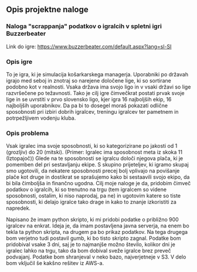 ## Opis projektne naloge

### Naloga "scrappanja" podatkov o igralcih v spletni igri Buzzerbeater
Link do igre: https://www.buzzerbeater.com/default.aspx?lang=sl-SI


### Opis igre
To je igra, ki je simulacija košarkarskega managerja. Uporabniki po državah igrajo med seboj in znotraj so narejene določene lige, ki so sortirane podobno kot v realnosti. Vsaka država ima svojo ligo in v vsaki državi so lige razvršečene po težavnosti. Tako je cilj igre čimvečkrat postati prvak svoje lige in se uvrstiti v prvo slovensko ligo, kjer igra 16 najboljših ekip, 16 najboljših uporabnikov. Da pa bi to dosegel moraš pokazati odlične sposobnosti pri izbiri dobrih igralcev, treningu igralcev ter pametnem in potrpežljivem vodenju kluba.

### Opis problema
Vsak igralec ima svoje sposobnosti, ki so kategorizirane po jakosti od 1 (grozljiv) do 20 (mitski). (Primer: Igralec ima sposobnost meta iz skoka 11 (Iztopajoč))
Glede na te sposobnosti se igralcu določi njegova plača, ki je pomemben del pri sestavljanju ekipe. S skupino prijeteljev, ki igramo skupaj smo ugotovili, da nekatere sposobnosti precej bolj vplivajo na povišanje plače kot druge in dostikrat se sprašujemo kako bi sestaavili svojo ekipo, da bi bila čimboljša in finančno ugodna.
Cilj moje naloge je da, pridobim čimveč podatkov o igralcih, ki so trenutno na trgu (tem igralcem so videne sposobnosti, ostalim, ki niso naprodaj, pa ne) in ugotovim katere so tiste sposobnosti, ki delajo igralce tako drage in kako to znanje izkoristiti za napredek.

Napisano že imam python skripto, ki mi pridobi podatke o približno 900 igralcev na enkrat. Ideja je, da imam postavljena javna serverja, na enem bo tekla ta python skripta, na drugem pa bo prikaz podatkov. Na tega drugega bom verjetno tudi postavil gumb, ki bo tisto skripto zagnal. Podatke bom pridobival vsake 3 dni, saj je to najmanjše možno število, kolikor dni je igralec lahko na trgu, tako da bom dobival sveže igralce brez preveč podvajanj. Podatke bom shranjeval v neko bazo, najverjetneje v S3. V delo bom vključil še kakšno rešitev iz AWS-a.

